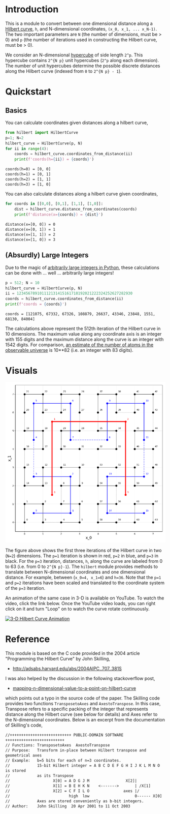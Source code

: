 # Introduction

This is a module to convert between one dimensional distance along a
[Hilbert curve][1], `h`, and N-dimensional coordinates,
`(x_0, x_1, ... x_N-1)`.  The two important parameters are `N`
(the number of dimensions, must be > 0) and `p` (the number of
iterations used in constructing the Hilbert curve, must be > 0).

We consider an N-dimensional [hypercube][2] of side length `2^p`.
This hypercube contains `2^{N p}` unit hypercubes (`2^p` along
each dimension).  The number of unit hypercubes determine the possible
discrete distances along the Hilbert curve (indexed from `0` to
`2^{N p} - 1`).


# Quickstart

## Basics

You can calculate coordinates given distances along a hilbert curve,

```python
from hilbert import HilbertCurve
p=1; N=2
hilbert_curve = HilbertCurve(p, N)
for ii in range(4):
    coords = hilbert_curve.coordinates_from_distance(ii)
    print(f'coords(h={ii}) = {coords}')
```

    coords(h=0) = [0, 0]
    coords(h=1) = [0, 1]
    coords(h=2) = [1, 1]
    coords(h=3) = [1, 0]

You can also calculate distances along a hilbert curve given coordinates,

```python
for coords in [[0,0], [0,1], [1,1], [1,0]]:
    dist = hilbert_curve.distance_from_coordinates(coords)
    print(f'distance(x={coords}) = {dist}')
```

    distance(x=[0, 0]) = 0
    distance(x=[0, 1]) = 1
    distance(x=[1, 1]) = 2
    distance(x=[1, 0]) = 3


## (Absurdly) Large Integers

Due to the magic of
[arbitrarily large integers in Python](https://docs.python.org/3.3/library/stdtypes.html#numeric-types-int-float-complex),
these calculations can be done with ... well ... arbitrarily large integers!

```python
p = 512; N = 10
hilbert_curve = HilbertCurve(p, N)
ii = 123456789101112131415161718192021222324252627282930
coords = hilbert_curve.coordinates_from_distance(ii)
print(f'coords = {coords}')
```

    coords = [121075, 67332, 67326, 108879, 26637, 43346, 23848, 1551, 68130, 84004]

The calculations above represent the 512th iteration of the Hilbert curve in 10 dimensions.
The maximum value along any coordinate axis is an integer with 155 digits and the maximum
distance along the curve is an integer with 1542 digits.  For comparison,
[an estimate of the number of atoms in the observable universe](https://www.universetoday.com/36302/atoms-in-the-universe/)
is 10**82 (i.e. an integer with 83 digits).

# Visuals


![](nD=2_p=3.png)

   The figure above shows the first three iterations of the Hilbert
   curve in two (`N=2`) dimensions.  The `p=1` iteration is shown
   in red, `p=2` in blue, and `p=3` in black.
   For the `p=3` iteration, distances, `h`, along the curve are
   labeled from 0 to 63 (i.e. from 0 to `2^{N p}-1`).  The `hilbert` module
   provides methods to translate between N-dimensional coordinates and one
   dimensional distance.  For example, between (`x_0=4, x_1=6`) and
   `h=36`.
   Note that the `p=1` and `p=2` iterations have been scaled and translated
   to the coordinate system of the `p=3` iteration.


An animation of the same case in 3-D is available on YouTube.  To watch the video,
click the link below.  Once the YouTube video loads, you can right click on it and
turn "Loop" on to watch the curve rotate continuously.

[![3-D Hilbert Curve Animation](https://img.youtube.com/vi/TfJEJidwkBQ/0.jpg)](https://www.youtube.com/watch?v=TfJEJidwkBQ)


# Reference

This module is based on the C code provided in the 2004 article
"Programming the Hilbert Curve" by John Skilling,

  - http://adsabs.harvard.edu/abs/2004AIPC..707..381S

I was also helped by the discussion in the following stackoverflow post,

  - [mapping-n-dimensional-value-to-a-point-on-hilbert-curve][3]

which points out a typo in the source code of the paper.  The Skilling code
provides two functions ``TransposetoAxes`` and ``AxestoTranspose``.  In this
case, Transpose refers to a specific packing of the integer that represents
distance along the Hilbert curve (see below for details) and
Axes refer to the N-dimensional coordinates.  Below is an excerpt from the
documentation of Skilling's code,

```
//+++++++++++++++++++++++++++ PUBLIC-DOMAIN SOFTWARE ++++++++++++++++++++++++++
// Functions: TransposetoAxes  AxestoTranspose
// Purpose:   Transform in-place between Hilbert transpose and geometrical axes
// Example:   b=5 bits for each of n=3 coordinates.
//            15-bit Hilbert integer = A B C D E F G H I J K L M N O is stored
//            as its Transpose
//                   X[0] = A D G J M                X[2]|
//                   X[1] = B E H K N    <------->       | /X[1]
//                   X[2] = C F I L O               axes |/
//                          high  low                    0------ X[0]
//            Axes are stored conveniently as b-bit integers.
// Author:    John Skilling  20 Apr 2001 to 11 Oct 2003
```


[1]: https://en.wikipedia.org/wiki/Hilbert_curve
[2]: https://en.wikipedia.org/wiki/Hypercube
[3]: http://stackoverflow.com/questions/499166/mapping-n-dimensional-value-to-a-point-on-hilbert-curve
